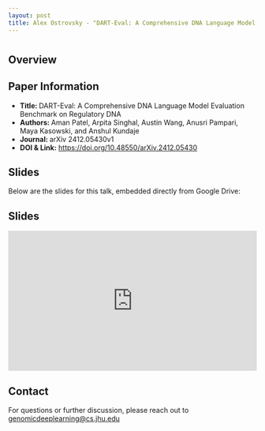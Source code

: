```yaml
---
layout: post
title: Alex Ostrovsky - "DART-Eval: A Comprehensive DNA Language Model Evaluation Benchmark on Regulatory DNA" (Patel et al.)
---
```

<h1></h1>

<h2>Overview</h2>
<p>
</p>

<h2>Paper Information</h2>
<ul>
  <li><strong>Title: </strong>DART-Eval: A Comprehensive DNA Language Model Evaluation Benchmark on Regulatory DNA</li>
  <li><strong>Authors: </strong> Aman Patel, Arpita Singhal, Austin Wang, Anusri Pampari, Maya Kasowski, and Anshul Kundaje</li>
  <li><strong>Journal: </strong>arXiv 2412.05430v1</li>
  <li><strong>DOI & Link:</strong> <a href="https://doi.org/10.48550/arXiv.2412.05430" target="_blank">https://doi.org/10.48550/arXiv.2412.05430</a></li>
</ul>

<h2>Slides</h2>
<p>Below are the slides for this talk, embedded directly from Google Drive:</p>
<h2>Slides</h2>
<div class="iframe-container" style="position: relative; padding-bottom: 56.25%; height: 0; overflow: hidden;">
  <iframe
    src="https://drive.google.com/file/d/1odI2FSavQU1e8cpViO7upE38rtjDSRlz/preview"
    width="100%"
    height="100%"
    style="position: absolute; top: 0; left: 0;"
    frameborder="0"
    allowfullscreen>
  </iframe>
</div>

<h2>Contact</h2>
<p>
  For questions or further discussion, please reach out to <a href="genomicdeeplearning@cs.jhu.edu">genomicdeeplearning@cs.jhu.edu</a>
</p>
